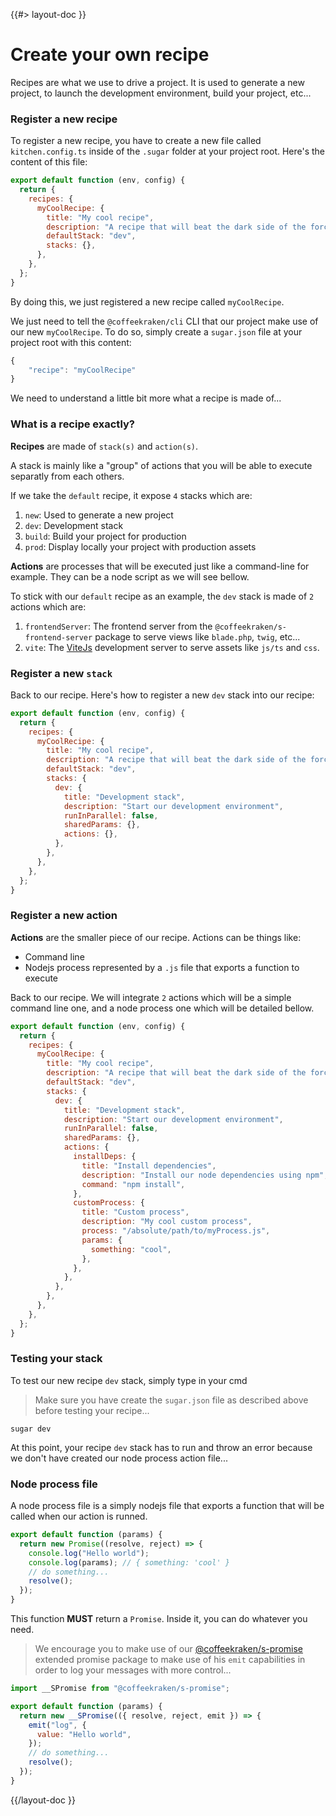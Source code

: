 <!--
/**
 * @name            Create your recipe
 * @namespace       doc.recipes
 * @type            Markdown
 * @platform        md
 * @status          stable
 * @menu            Documentation / Recipes           /doc/recipes/create-your-recipe
 *
 * @since           2.0.0
 * @author    Olivier Bossel <olivier.bossel@gmail.com> (https://coffeekraken.io)
 */
-->

{{#> layout-doc }}

# Create your own recipe

Recipes are what we use to drive a project. It is used to generate a new project, to launch the development environment, build your project, etc...

### Register a new recipe

To register a new recipe, you have to create a new file called `kitchen.config.ts` inside of the `.sugar` folder at your project root. Here's the content of this file:

```js
export default function (env, config) {
  return {
    recipes: {
      myCoolRecipe: {
        title: "My cool recipe",
        description: "A recipe that will beat the dark side of the force",
        defaultStack: "dev",
        stacks: {},
      },
    },
  };
}
```

By doing this, we just registered a new recipe called `myCoolRecipe`.

We just need to tell the `@coffeekraken/cli` CLI that our project make use of our new `myCoolRecipe`. To do so, simply create a `sugar.json` file at your project root with this content:

```js
{
    "recipe": "myCoolRecipe"
}
```

We need to understand a little bit more what a recipe is made of...

### What is a recipe exactly?

**Recipes** are made of `stack(s)` and `action(s)`.

A stack is mainly like a "group" of actions that you will be able to execute separatly from each others.

If we take the `default` recipe, it expose `4` stacks which are:

1. `new`: Used to generate a new project
2. `dev`: Development stack
3. `build`: Build your project for production
4. `prod`: Display locally your project with production assets

**Actions** are processes that will be executed just like a command-line for example. They can be a node script as we will see bellow.

To stick with our `default` recipe as an example, the `dev` stack is made of `2` actions which are:

1. `frontendServer`: The frontend server from the `@coffeekraken/s-frontend-server` package to serve views like `blade.php`, `twig`, etc...
2. `vite`: The [ViteJs](https://vitejs.dev/) development server to serve assets like `js/ts` and `css`.

### Register a new `stack`

Back to our recipe. Here's how to register a new `dev` stack into our recipe:

```js
export default function (env, config) {
  return {
    recipes: {
      myCoolRecipe: {
        title: "My cool recipe",
        description: "A recipe that will beat the dark side of the force",
        defaultStack: "dev",
        stacks: {
          dev: {
            title: "Development stack",
            description: "Start our development environment",
            runInParallel: false,
            sharedParams: {},
            actions: {},
          },
        },
      },
    },
  };
}
```

### Register a new action

**Actions** are the smaller piece of our recipe. Actions can be things like:

- Command line
- Nodejs process represented by a `.js` file that exports a function to execute

Back to our recipe. We will integrate `2` actions which will be a simple command line one, and a node process one which will be detailed bellow.

```js
export default function (env, config) {
  return {
    recipes: {
      myCoolRecipe: {
        title: "My cool recipe",
        description: "A recipe that will beat the dark side of the force",
        defaultStack: "dev",
        stacks: {
          dev: {
            title: "Development stack",
            description: "Start our development environment",
            runInParallel: false,
            sharedParams: {},
            actions: {
              installDeps: {
                title: "Install dependencies",
                description: "Install our node dependencies using npm",
                command: "npm install",
              },
              customProcess: {
                title: "Custom process",
                description: "My cool custom process",
                process: "/absolute/path/to/myProcess.js",
                params: {
                  something: "cool",
                },
              },
            },
          },
        },
      },
    },
  };
}
```

### Testing your stack

To test our new recipe `dev` stack, simply type in your cmd

> Make sure you have create the `sugar.json` file as described above before testing your recipe...

```shell
sugar dev
```

At this point, your recipe `dev` stack has to run and throw an error because we don't have created our node process action file...

### Node process file

A node process file is a simply nodejs file that exports a function that will be called when our action is runned.

```js
export default function (params) {
  return new Promise((resolve, reject) => {
    console.log("Hello world");
    console.log(params); // { something: 'cool' }
    // do something...
    resolve();
  });
}
```

This function **MUST** return a `Promise`. Inside it, you can do whatever you need.

> We encourage you to make use of our [@coffeekraken/s-promise](/@coffeekraken/s-promise/doc/readme) extended promise package to make use of his `emit` capabilities in order to log your messages with more control...

```js
import __SPromise from "@coffeekraken/s-promise";

export default function (params) {
  return new __SPromise(({ resolve, reject, emit }) => {
    emit("log", {
      value: "Hello world",
    });
    // do something...
    resolve();
  });
}
```

{{/layout-doc }}
